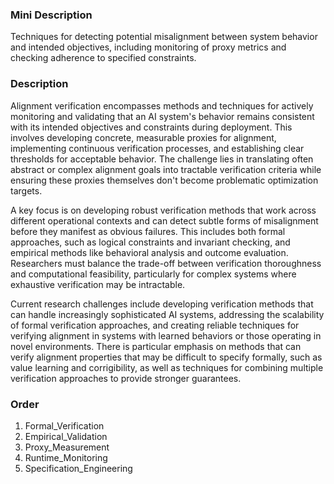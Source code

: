 ### Mini Description

Techniques for detecting potential misalignment between system behavior and intended objectives, including monitoring of proxy metrics and checking adherence to specified constraints.

### Description

Alignment verification encompasses methods and techniques for actively monitoring and validating that an AI system's behavior remains consistent with its intended objectives and constraints during deployment. This involves developing concrete, measurable proxies for alignment, implementing continuous verification processes, and establishing clear thresholds for acceptable behavior. The challenge lies in translating often abstract or complex alignment goals into tractable verification criteria while ensuring these proxies themselves don't become problematic optimization targets.

A key focus is on developing robust verification methods that work across different operational contexts and can detect subtle forms of misalignment before they manifest as obvious failures. This includes both formal approaches, such as logical constraints and invariant checking, and empirical methods like behavioral analysis and outcome evaluation. Researchers must balance the trade-off between verification thoroughness and computational feasibility, particularly for complex systems where exhaustive verification may be intractable.

Current research challenges include developing verification methods that can handle increasingly sophisticated AI systems, addressing the scalability of formal verification approaches, and creating reliable techniques for verifying alignment in systems with learned behaviors or those operating in novel environments. There is particular emphasis on methods that can verify alignment properties that may be difficult to specify formally, such as value learning and corrigibility, as well as techniques for combining multiple verification approaches to provide stronger guarantees.

### Order

1. Formal_Verification
2. Empirical_Validation
3. Proxy_Measurement
4. Runtime_Monitoring
5. Specification_Engineering
